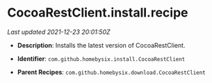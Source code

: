# CocoaRestClient.install.recipe

_Last updated 2021-12-23 20:01:50Z_

- **Description**: Installs the latest version of CocoaRestClient.

- **Identifier**: `com.github.homebysix.install.CocoaRestClient`

- **Parent Recipes**: `com.github.homebysix.download.CocoaRestClient`
